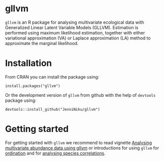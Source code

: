 # gllvm

`gllvm` is an R package for analysing multivariate ecological data with Generalized Linear Latent Variable Models (GLLVM).
Estimation is performed using maximum likelihood estimation, together with either variational approximation (VA) or Laplace approximation (LA) method to approximate the marginal likelihood.

# Installation

From CRAN you can install the package using:
```
install.packages("gllvm")
```
Or the development version of `gllvm` from github with the help of `devtools` package using:
```
devtools::install_github("JenniNiku/gllvm")
```

# Getting started

For getting started with `gllvm` we recommend to read vignette [Analysing multivariate abundance data using gllvm](https://jenniniku.github.io/gllvm/articles/vignette1.html)
or introductions for using `gllvm` for [ordination](https://jenniniku.github.io/gllvm/articles/vignette3.html) and for [analysing species correlations](https://jenniniku.github.io/gllvm/articles/vignette4.html).


